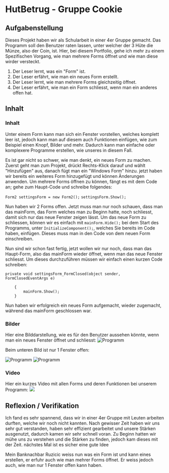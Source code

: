 # HutBetrug - Gruppe Cookie
## Aufgabenstellung
Dieses Projekt haben wir als Schularbeit in einer 4er Gruppe gemacht. Das Programm soll den Benutzer raten lassen, unter welcher der 3 Hüte die Münze, also der Coin, ist. Hier, bei diesem Portfolio, gehe ich mehr zu einem Spezifischen Vorgang, wie man mehrere Forms öffnet und wie man diese wirder versteckt.

1. Der Leser lernt, was ein "Form" ist.
2. Der Leser erfährt, wie man ein neues Form erstellt.
3. Der Leser lernt, wie man mehrere Forms gleichzeitig öffnet.
4. Der Leser erfährt, wie man ein Form schliesst, wenn man ein anderes offen hat.

## Inhalt
### Inhalt
Unter einem Form kann man sich ein Fenster vorstellen, welches komplett leer ist, jedoch kann man auf diesem auch Funktionen einfügen, wie zum Beispiel einen Knopf, Bilder und mehr. Dadurch kann man einfache oder komplexere Programme erstellen, wie unseres in diesem Fall.

Es ist gar nicht so schwer, wie man denkt, ein neues Form zu machen. Zuerst geht man zum Projekt, drückt Rechts-Klick darauf und wählt "Hinzufügen" aus, danach fügt man ein "Windows Form" hinzu. jetzt haben wir bereits ein weiteres Form hinzugefügt und können Änderungen anwenden.
Um mehrere Forms öffnen zu können, fängt es mit dem Code an; gehe zum Haupt-Code und schreibe folgendes:

`Form2 settingsForm = new Form2();`
`settingsForm.Show();`

Nun haben wir 2 Forms offen.
Jetzt muss man nur noch schauen, dass man das mainForm, das Form welches man zu Beginn hatte, noch schliesst, damit sich nur das neue Fenster zeigen lässt. Um das neue Form zu schliessen, können wir es einfach mit `mainForm.Hide();` bei dem Start des Programms, unter `InitializeComponent();`, welches Sie bereits im Code haben, einfügen. Dieses muss man in den Code von dem neuen Form einschreiben.

Nun sind wir schon fast fertig, jetzt wollen wir nur noch, dass man das Haupt-Form, also das mainForm wieder öffnet, wenn man das neue Fenster schliesst.
Um dieses durchzuführen müssen wir einfach einen kurzen Code schreiben:

```private void settingsForm_FormClosed(object sender, FormClosedEventArgs e)```

        {
            mainForm.Show();
        }
   
Nun haben wir erfolgreich ein neues Form aufgemacht, wieder zugemacht, während das mainForm geschlossen war.

### Bilder
Hier eine Bilddarstellung, wie es für den Benutzer aussehen könnte, wenn man ein neues Fenster öffnet und schliesst:
![Programm](https://i.imgur.com/hmW6t4J.jpg)

Beim unteren Bild ist nur 1 Fenster offen:

![Programm](https://i.imgur.com/R16NKES.jpg)
![Programm](https://i.imgur.com/pPxgKDO.jpg)

### Video
Hier ein kurzes Video mit allen Forms und deren Funktionen bei unserem Programm:
[![](https://i.imgur.com/UdsPUGR.jpg)](https://youtu.be/hF-tRYMbz3U)

## Reflexion / Verifikation
Ich fand es sehr spannend, dass wir in einer 4er Gruppe mit Leuten arbeiten durften, welche wir noch nicht kannten. Nach gewisser Zeit haben wir uns sehr gut verstanden, haben sehr effizient gearbeitet und unsere Stärken ausgenutzt, dadurch kamen wir sehr schnell voran.
Zu Beginn hatten wir mühe uns zu verstehen und die Stärken zu finden, jedoch kam dieses mit der Zeit. 
nächstes Mal ist es sicher eine gute Idee 

Mein Banknachbar Ruzicic weiss nun was ein Form ist und kann eines erstellen, er erfuhr auch wie man mehrer Forms öffnet. Er weiss jedoch auch, wie man nur 1 Fenster offen kann haben.

